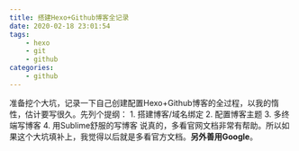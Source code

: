 ```yaml
---
title: 搭建Hexo+Github博客全记录
date: 2020-02-18 23:01:54
tags:
    - hexo
    - git
    - github
categories:
    - github
---
```


准备挖个大坑，记录一下自己创建配置Hexo+Github博客的全过程，以我的惰性，估计要写很久。先列个提纲：
    1. 搭建博客/域名绑定
    2. 配置博客主题
    3. 多终端写博客
    4. 用Sublime舒服的写博客
说真的，多看官网文档非常有帮助。所以如果这个大坑填补上，我觉得以后就是多看官方文档。**另外善用Google**。

<!-- more -->